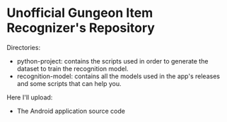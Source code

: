 # Unofficial Gungeon Item Recognizer's Repository

Directories:
- python-project: contains the scripts used in order to generate the dataset to train the recognition model.
- recognition-model: contains all the models used in the app's releases and some scripts that can help you.


Here I'll upload:
- The Android application source code

